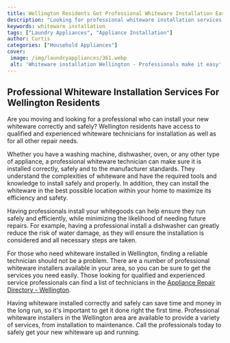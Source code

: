 ```yaml
---
title: Wellington Residents Get Professional Whiteware Installation Easily
description: "Looking for professional whiteware installation services in Wellington Get your installation needs handled quickly and easily with this convenient blog post Learn how to get the job done without a hitch"
keywords: whiteware installation
tags: ["Laundry Appliances", "Appliance Installation"]
author: Curtis
categories: ["Household Appliances"]
cover: 
 image: /img/laundryappliances/361.webp
 alt: 'Whiteware installation Wellington - Professionals make it easy'
---
```

## Professional Whiteware Installation Services For Wellington Residents
Are you moving and looking for a professional who can install your new whiteware correctly and safely? Wellington residents have access to qualified and experienced whiteware technicians for installation as well as for all other repair needs.

Whether you have a washing machine, dishwasher, oven, or any other type of appliance, a professional whiteware technician can make sure it is installed correctly, safely and to the manufacturer standards. They understand the complexities of whiteware and have the required tools and knowledge to install safely and properly. In addition, they can install the whiteware in the best possible location within your home to maximize its efficiency and safety.

Having professionals install your whitegoods can help ensure they run safely and efficiently, while minimizing the likelihood of needing future repairs. For example, having a professional install a dishwasher can greatly reduce the risk of water damage, as they will ensure the installation is considered and all necessary steps are taken.

For those who need whiteware installed in Wellington, finding a reliable technician should not be a problem. There are a number of professional whiteware installers available in your area, so you can be sure to get the services you need easily. Those looking for qualified and experienced service professionals can find a list of technicians in the [Appliance Repair Directory - Wellington](./pages/appliance-repair-technicians/new-zealand/wellington).

Having whiteware installed correctly and safely can save time and money in the long run, so it's important to get it done right the first time. Professional whiteware installers in the Wellington area are available to provide a variety of services, from installation to maintenance. Call the professionals today to safely get your new whiteware up and running.
